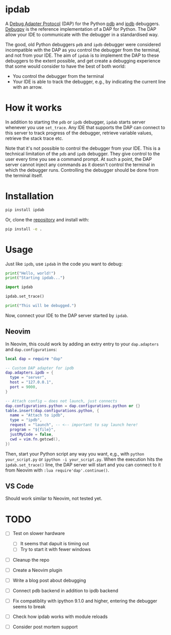 # ipdab

A [Debug Adapter Protocol](https://microsoft.github.io/debug-adapter-protocol/) (DAP) for the Python [pdb](https://docs.python.org/3/library/pdb.html) and [ipdb](https://ipython.readthedocs.io/en/stable/api/generated/IPython.terminal.debugger.html#module-IPython.terminal.debugger) debuggers.
[Debugpy](https://github.com/microsoft/debugpy) is the reference implementation of a DAP for Python.
The DAP allow your IDE to communicate with the debugger in a standardised way.

The good, old Python debuggers `pdb` and `ipdb` debugger were considered incompatible with the DAP as you control the debugger from the terminal, and not from your IDE.
The aim of `ipdab` is to implement the DAP to these debuggers to the extent possible, and get create a debugging experience that some would consider to have the best of both world:

- You control the debugger from the terminal
- Your IDE is able to track the debugger, e.g., by indicating the current line with an arrow.

# How it works

In addition to starting the `pdb` or `ipdb` debugger, `ipdab` starts server whenever you use `set_trace`.
Any IDE that supports the DAP can connect to this server to track progress of the debugger, retrieve variable values,
retrieve the stack trace etc.

Note that it's not possible to control the debugger from your IDE. This is a technical limitation of the `pdb` and `ipdb` debugger.
They give control to the user every time you see a command prompt. At such a point, the DAP server cannot inject any commands
as it doesn't control the terminal in which the debugger runs. Controlling the debugger should be done from the terminal itself.

# Installation

```bash
pip install ipdab

```

Or, clone the [repository](https://github.com/mvds314/ipdab.git) and install with:

```bash
pip install -e .
```

# Usage

Just like `ipdb`, use `ipdab` in the code you want to debug:

```python
print("Hello, world!")
print("Starting ipdab...")

import ipdab

ipdab.set_trace()

print("This will be debugged.")
```

Now, connect your IDE to the DAP server started by `ipdab`.

## Neovim

In Neovim, this could work by adding an extry entry to your `dap.adapters` and `dap.configurations`:

```lua
local dap = require "dap"

-- Custom DAP adapter for ipdb
dap.adapters.ipdb = {
  type = "server",
  host = "127.0.0.1",
  port = 9000,
}

-- Attach config — does not launch, just connects
dap.configurations.python = dap.configurations.python or {}
table.insert(dap.configurations.python, {
  name = "Attach to ipdb",
  type = "ipdb",
  request = "launch", -- <-- important to say launch here!
  program = "${file}",
  justMyCode = false,
  cwd = vim.fn.getcwd(),
})
```

Then, start your Python script any way you want, e,g., with `python your_script.py` or `ipython -i your_script.py`.
When the execution hits the `ipdab.set_trace()` line, the DAP server will start and you can connect to it from Neovim with `:lua require'dap'.continue()`.

## VS Code

Should work similar to Neovim, not tested yet.

# TODO

- [ ] Test on slower hardware
  - [ ] It seems that dapuit is timing out
  - [ ] Try to start it with fewer windows
- [ ] Cleanup the repo
- [ ] Create a Neovim plugin
- [ ] Write a blog post about debugging
- [ ] Connect pdb backend in addition to ipdb backend

- [ ] Fix compatiblity with ipython 9.1.0 and higher, entering the debugger seems to break
- [ ] Check how ipdab works with module reloads
- [ ] Consider post mortem support
